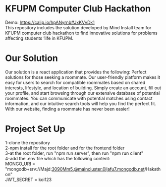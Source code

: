 # KFUPM Computer Club Hackathon
Demo: https://calip.io/hpANyrnb#JxKVvDk1<br>
This repository includes the solution developed by Mind Install team for KFUPM computer club hackathon to find innovative solutions for problems affecting students ‘life in KFUPM. 

# Our Solution
Our solution is a react application that provides the following:
Perfect solutions for those seeking a roommate. Our user-friendly platform makes it easy for users to search for compatible roommates based on shared interests, lifestyle, and location of building. Simply create an account, fill out your profile, and start browsing through our extensive database of potential roommates. You can communicate with potential matches using contact information, and our intuitive search tools will help you find the perfect fit. With our website, finding a roommate has never been easier!

# Project Set Up
1-clone the repository<br>
2-npm install for the root folder and for the frontend folder<br>
3-at the root folder, run "npm run server", then run "npm run client"<br>
4-add the .env file which has the following content:<br>
MONGO_URI = "mongodb+srv://Majd:3090Mm5.@maincluster.0jlafu7.mongodb.net/Hakathon"<br>
JWT_SECRET = koi123
